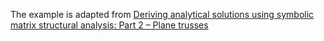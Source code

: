 The example is adapted from [Deriving analytical solutions using symbolic matrix structural analysis: Part 2 – Plane trusses](https://doi.org/10.1016/j.heliyon.2025.e42372)
